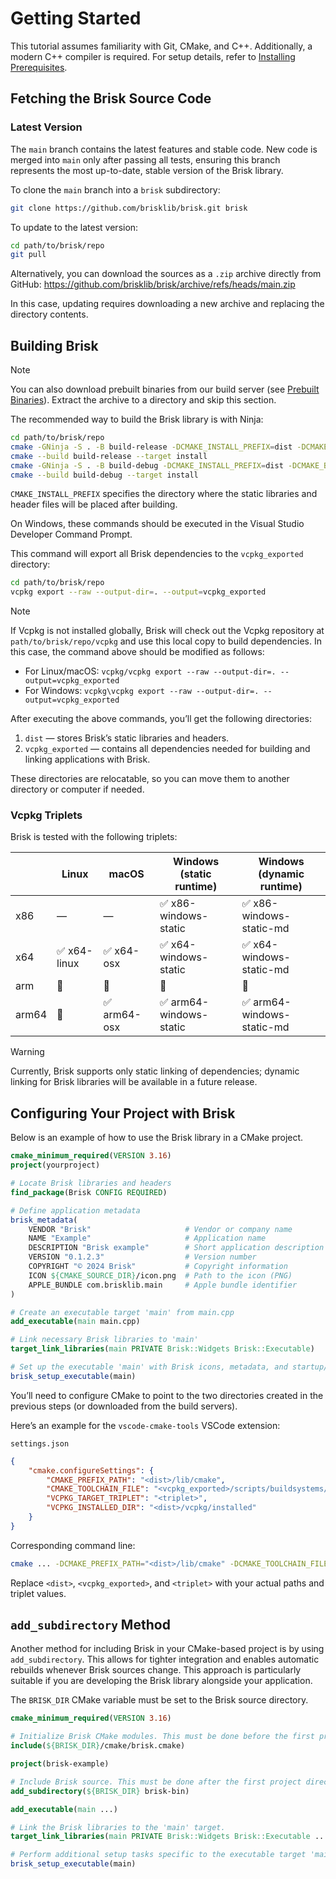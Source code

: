 # Getting Started

This tutorial assumes familiarity with Git, CMake, and C++. Additionally, a modern C++ compiler is required. For setup details, refer to [Installing Prerequisites](prerequisites.md).

## Fetching the Brisk Source Code

### Latest Version

The `main` branch contains the latest features and stable code. New code is merged into `main` only after passing all tests, ensuring this branch represents the most up-to-date, stable version of the Brisk library.

To clone the `main` branch into a `brisk` subdirectory:

```bash
git clone https://github.com/brisklib/brisk.git brisk
```

To update to the latest version:

```bash
cd path/to/brisk/repo
git pull
```

Alternatively, you can download the sources as a `.zip` archive directly from GitHub: https://github.com/brisklib/brisk/archive/refs/heads/main.zip

In this case, updating requires downloading a new archive and replacing the directory contents.

## Building Brisk

> [!note]
> You can also download prebuilt binaries from our build server (see [Prebuilt Binaries](prebuilt_binaries.md)). Extract the archive to a directory and skip this section.

The recommended way to build the Brisk library is with Ninja:

```bash
cd path/to/brisk/repo
cmake -GNinja -S . -B build-release -DCMAKE_INSTALL_PREFIX=dist -DCMAKE_BUILD_TYPE=Release
cmake --build build-release --target install
cmake -GNinja -S . -B build-debug -DCMAKE_INSTALL_PREFIX=dist -DCMAKE_BUILD_TYPE=Debug
cmake --build build-debug --target install
```

`CMAKE_INSTALL_PREFIX` specifies the directory where the static libraries and header files will be placed after building.

On Windows, these commands should be executed in the Visual Studio Developer Command Prompt.

This command will export all Brisk dependencies to the `vcpkg_exported` directory:
```bash
cd path/to/brisk/repo
vcpkg export --raw --output-dir=. --output=vcpkg_exported
```

> [!note]
> If Vcpkg is not installed globally, Brisk will check out the Vcpkg repository at `path/to/brisk/repo/vcpkg` and use this local copy to build dependencies. In this case, the command above should be modified as follows:
> - For Linux/macOS: `vcpkg/vcpkg export --raw --output-dir=. --output=vcpkg_exported`
> - For Windows: `vcpkg\vcpkg export --raw --output-dir=. --output=vcpkg_exported`

After executing the above commands, you’ll get the following directories:

1. `dist` — stores Brisk’s static libraries and headers.
2. `vcpkg_exported` — contains all dependencies needed for building and linking applications with Brisk.

These directories are relocatable, so you can move them to another directory or computer if needed.

### Vcpkg Triplets

Brisk is tested with the following triplets:

|       | Linux                        | macOS                        | Windows (static runtime)                | Windows (dynamic runtime)                  |
|-------|------------------------------|------------------------------|-----------------------------------------|--------------------------------------------|
| x86   | —                            | —                            | :white_check_mark: x86-windows-static   | :white_check_mark: x86-windows-static-md   |
| x64   | :white_check_mark: x64-linux | :white_check_mark: x64-osx   | :white_check_mark: x64-windows-static   | :white_check_mark: x64-windows-static-md   |
| arm   | :construction:               | :construction:               | :construction:                          | :construction:                             |
| arm64 | :construction:               | :white_check_mark: arm64-osx | :white_check_mark: arm64-windows-static | :white_check_mark: arm64-windows-static-md |

> [!warning]
> Currently, Brisk supports only static linking of dependencies; dynamic linking for Brisk libraries will be available in a future release.

## Configuring Your Project with Brisk

Below is an example of how to use the Brisk library in a CMake project.

```cmake
cmake_minimum_required(VERSION 3.16)
project(yourproject)

# Locate Brisk libraries and headers
find_package(Brisk CONFIG REQUIRED)

# Define application metadata
brisk_metadata(
    VENDOR "Brisk"                     # Vendor or company name
    NAME "Example"                     # Application name
    DESCRIPTION "Brisk example"        # Short application description
    VERSION "0.1.2.3"                  # Version number
    COPYRIGHT "© 2024 Brisk"           # Copyright information
    ICON ${CMAKE_SOURCE_DIR}/icon.png  # Path to the icon (PNG)
    APPLE_BUNDLE com.brisklib.main     # Apple bundle identifier
)

# Create an executable target 'main' from main.cpp
add_executable(main main.cpp)

# Link necessary Brisk libraries to 'main'
target_link_libraries(main PRIVATE Brisk::Widgets Brisk::Executable)

# Set up the executable 'main' with Brisk icons, metadata, and startup/shutdown code
brisk_setup_executable(main)
```

You’ll need to configure CMake to point to the two directories created in the previous steps (or downloaded from the build servers).

Here’s an example for the `vscode-cmake-tools` VSCode extension:

`settings.json`
```json
{
    "cmake.configureSettings": {
        "CMAKE_PREFIX_PATH": "<dist>/lib/cmake",
        "CMAKE_TOOLCHAIN_FILE": "<vcpkg_exported>/scripts/buildsystems/vcpkg.cmake",
        "VCPKG_TARGET_TRIPLET": "<triplet>",
        "VCPKG_INSTALLED_DIR": "<dist>/vcpkg/installed"
    }
}
```

Corresponding command line:

```bash
cmake ... -DCMAKE_PREFIX_PATH="<dist>/lib/cmake" -DCMAKE_TOOLCHAIN_FILE="<vcpkg_exported>/scripts/buildsystems/vcpkg.cmake" -DVCPKG_TARGET_TRIPLET="<triplet>" -DVCPKG_INSTALLED_DIR="<dist>/vcpkg/installed"
```

Replace `<dist>`, `<vcpkg_exported>`, and `<triplet>` with your actual paths and triplet values.

## `add_subdirectory` Method

Another method for including Brisk in your CMake-based project is by using `add_subdirectory`. This allows for tighter integration and enables automatic rebuilds whenever Brisk sources change. This approach is particularly suitable if you are developing the Brisk library alongside your application.

The `BRISK_DIR` CMake variable must be set to the Brisk source directory.

```cmake
cmake_minimum_required(VERSION 3.16)

# Initialize Brisk CMake modules. This must be done before the first project directive.
include(${BRISK_DIR}/cmake/brisk.cmake)

project(brisk-example)

# Include Brisk source. This must be done after the first project directive.
add_subdirectory(${BRISK_DIR} brisk-bin)

add_executable(main ...)

# Link the Brisk libraries to the 'main' target.
target_link_libraries(main PRIVATE Brisk::Widgets Brisk::Executable ...)

# Perform additional setup tasks specific to the executable target 'main'.
brisk_setup_executable(main)
```
